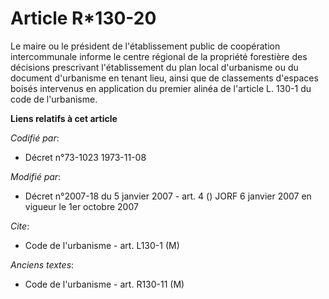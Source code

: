 # Article R*130-20

Le maire ou le président de l'établissement public de coopération intercommunale informe le centre régional de la propriété
forestière des décisions prescrivant l'établissement du plan local d'urbanisme ou du document d'urbanisme en tenant lieu,
ainsi que de classements d'espaces boisés intervenus en application du premier alinéa de l'article L. 130-1 du code de
l'urbanisme.

**Liens relatifs à cet article**

_Codifié par_:

  - Décret n°73-1023 1973-11-08

_Modifié par_:

  - Décret n°2007-18 du 5 janvier 2007 - art. 4 () JORF 6 janvier 2007 en vigueur le 1er octobre 2007

_Cite_:

  - Code de l'urbanisme - art. L130-1 (M)

_Anciens textes_:

  - Code de l'urbanisme - art. R130-11 (M)
